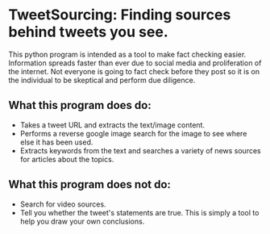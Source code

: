 # TweetSourcing: Finding sources behind tweets you see.
This python program is intended as a tool to make fact checking easier. 
Information spreads faster than ever due to social media and proliferation
of the internet. Not everyone is going to fact check before they post so it is 
on the individual to be skeptical and perform due diligence.<br>

## What this program does do:
- Takes a tweet URL and extracts the text/image content.
- Performs a reverse google image search for the image to see where else it has been used.
- Extracts keywords from the text and searches a variety of news sources for articles about the topics.

## What this program <b>does not</b> do:
- Search for video sources.
- Tell you whether the tweet's statements are true. This is simply a tool to help you draw your own conclusions.